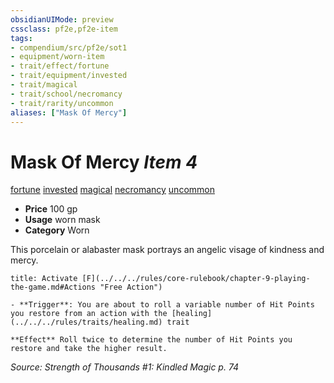 ```yaml
---
obsidianUIMode: preview
cssclass: pf2e,pf2e-item
tags:
- compendium/src/pf2e/sot1
- equipment/worn-item
- trait/effect/fortune
- trait/equipment/invested
- trait/magical
- trait/school/necromancy
- trait/rarity/uncommon
aliases: ["Mask Of Mercy"]
---
```

# Mask Of Mercy *Item 4*  
[fortune](fortune.md)  [invested](invested.md)  [magical](magical.md)  [necromancy](necromancy.md)  [uncommon](uncommon.md)  

- **Price** 100 gp
- **Usage** worn mask
- **Category** Worn

This porcelain or alabaster mask portrays an angelic visage of kindness and mercy.

```ad-embed-ability
title: Activate [F](../../../rules/core-rulebook/chapter-9-playing-the-game.md#Actions "Free Action")

- **Trigger**: You are about to roll a variable number of Hit Points you restore from an action with the [healing](../../../rules/traits/healing.md) trait

**Effect** Roll twice to determine the number of Hit Points you restore and take the higher result.
```

*Source: Strength of Thousands #1: Kindled Magic p. 74*
